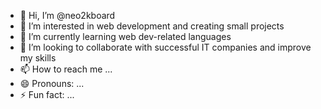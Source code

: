 - 👋 Hi, I’m @neo2kboard
- 👀 I’m interested in web development and creating small projects
- 🌱 I’m currently learning web dev-related languages
- 💞️ I’m looking to collaborate with successful IT companies and improve my skills  
- 📫 How to reach me ...
- 😄 Pronouns: ...
- ⚡ Fun fact: ...

<!---
neo2kboard/neo2kboard is a ✨ special ✨ repository because its `README.md` (this file) appears on your GitHub profile.
You can click the Preview link to take a look at your changes.
--->
